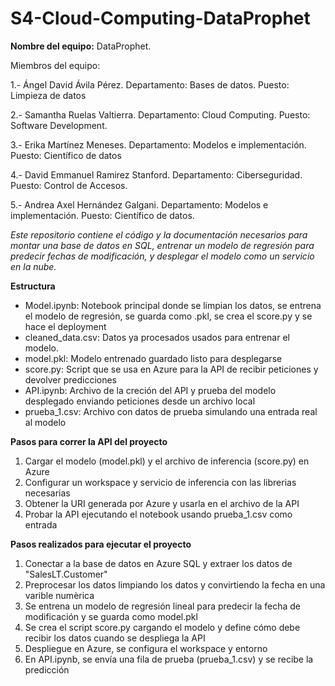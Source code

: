 # S4-Cloud-Computing-DataProphet


**Nombre del equipo:** DataProphet.

Miembros del equipo:

1.- Ángel David Ávila Pérez. Departamento: Bases de datos. Puesto: Limpieza de datos

2.- Samantha Ruelas Valtierra. Departamento: Cloud Computing. Puesto: Software Development.

3.- Erika Martínez Meneses. Departamento: Modelos e implementación. Puesto: Científico de datos

4.- David Emmanuel Ramirez Stanford. Departamento: Ciberseguridad. Puesto: Control de Accesos.

5.- Andrea Axel Hernández Galgani. Departamento: Modelos e implementación. Puesto: Científico de datos.


*Este repositorio contiene el código y la documentación necesarios para montar una base de datos en SQL, entrenar un modelo de regresión para predecir fechas de modificación, y desplegar el modelo como un servicio en la nube.*


**Estructura**

- Model.ipynb: Notebook principal donde se limpian los datos, se entrena el modelo de regresión, se guarda como .pkl, se crea el score.py y se hace el deployment
- cleaned_data.csv: Datos ya procesados usados para entrenar el modelo.
- model.pkl: Modelo entrenado guardado listo para desplegarse
- score.py: Script que se usa en Azure para la API de recibir peticiones y devolver predicciones
- API.ipynb: Archivo de la creción del API y prueba del modelo desplegado enviando peticiones desde un archivo local
- prueba_1.csv: Archivo con datos de prueba simulando una entrada real al modelo


**Pasos para correr la API del proyecto**
1. Cargar el modelo (model.pkl) y el archivo de inferencia (score.py) en Azure 
2. Configurar un workspace y servicio de inferencia con las librerias necesarias
3. Obtener la URI generada por Azure y usarla en el archivo de la API
4. Probar la API ejecutando el notebook usando prueba_1.csv como entrada


**Pasos realizados para ejecutar el proyecto**
1. Conectar a la base de datos en Azure SQL y extraer los datos de "SalesLT.Customer"
2. Preprocesar los datos limpiando los datos y convirtiendo la fecha en una varible numèrica
3. Se entrena un modelo de regresión lineal para predecir la fecha de modificación y se guarda como model.pkl
4. Se crea el script score.py cargando el modelo y define cómo debe recibir los datos cuando se despliega la API
5. Despliegue en Azure, se configura el workspace y entorno
6. En API.ipynb, se envía una fila de prueba (prueba_1.csv) y se recibe la predicción
